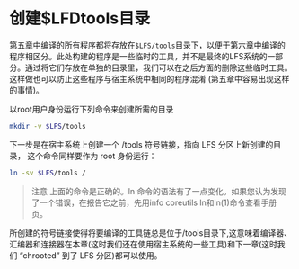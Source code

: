 
# 创建$LFDtools目录

第五章中编译的所有程序都将存放在```$LFS/tools```目录下，以便于第六章中编译的程序相区分。此处构建的程序是一些临时的工具，并不是最终的LFS系统的一部分。通过将它们存放在单独的目录里，我们可以在之后方面的删除这些临时工具。这样做也可以防止这些程序与宿主系统中相同的程序混淆 (第五章中容易出现这样的事情)。

以root用户身份运行下列命令来创建所需的目录

```bash
mkdir -v $LFS/tools
```

下一步是在宿主系统上创建一个 /tools 符号链接，指向 LFS 分区上新创建的目录， 这个命令同样要作为 root 身份运行：

```bash
ln -sv $LFS/tools /
```

>注意
>上面的命令是正确的。ln 命令的语法有了一点变化。如果您认为发现了一个错误，在报告它之前，先用info coreutils ln和ln(1)命令查看手册页。

所创建的符号链接使得将要编译的工具链总是位于/tools目录下,这意味着编译器、 汇编器和连接器在本章(这时我们还在使用宿主系统的一些工具)和下一章(这时我们 “chrooted” 到了 LFS 分区)都可以使用。